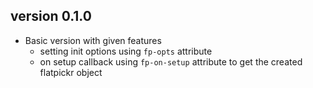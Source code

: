 ## version 0.1.0

* Basic version with given features
    * setting init options using `fp-opts` attribute
    * on setup callback using `fp-on-setup` attribute to get the created flatpickr object
